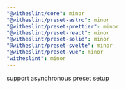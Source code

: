 ```yaml
---
"@witheslint/core": minor
"@witheslint/preset-astro": minor
"@witheslint/preset-prettier": minor
"@witheslint/preset-react": minor
"@witheslint/preset-solid": minor
"@witheslint/preset-svelte": minor
"@witheslint/preset-vue": minor
"witheslint": minor
---
```


support asynchronous preset setup
